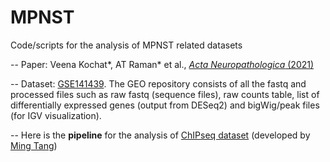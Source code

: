 # MPNST
Code/scripts for the analysis of MPNST related datasets

-- Paper: Veena Kochat\*, AT Raman\* et al., [*Acta Neuropathologica* (2021)](https://link.springer.com/article/10.1007/s00401-021-02341-z)

-- Dataset: [GSE141439](https://www.ncbi.nlm.nih.gov/geo/query/acc.cgi?acc=GSE141439). The GEO repository consists of all the fastq and processed files such as raw fastq (sequence files), raw counts table, list of differentially expressed genes (output from DESeq2) and bigWig/peak files (for IGV visualization).

-- Here is the **pipeline** for the analysis of [ChIPseq dataset](https://zenodo.org/record/819971) (developed by [Ming Tang](https://github.com/crazyhottommy/ChIP-seq-analysis))
